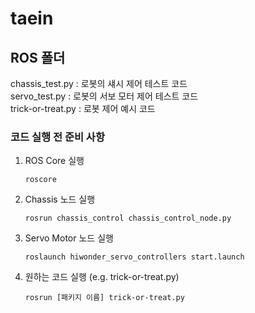 # taein

## ROS 폴더
chassis_test.py : 로봇의 섀시 제어 테스트 코드  
servo_test.py : 로봇의 서보 모터 제어 테스트 코드  
trick-or-treat.py : 로봇 제어 예시 코드  

### 코드 실행 전 준비 사항  
1. ROS Core 실행
    ```
    roscore
    ```
2. Chassis 노드 실행
    ```
    rosrun chassis_control chassis_control_node.py
    ```
3. Servo Motor 노드 실행
    ```
    roslaunch hiwonder_servo_controllers start.launch
    ```
4. 원하는 코드 실행 (e.g. trick-or-treat.py)
    ```
    rosrun [패키지 이름] trick-or-treat.py
    ```